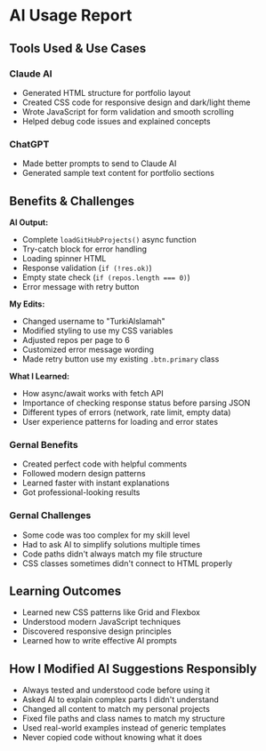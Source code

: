 # AI Usage Report



## Tools Used & Use Cases

### Claude AI
- Generated HTML structure for portfolio layout
- Created CSS code for responsive design and dark/light theme
- Wrote JavaScript for form validation and smooth scrolling
- Helped debug code issues and explained concepts

### ChatGPT  
- Made better prompts to send to Claude AI
- Generated sample text content for portfolio sections

## Benefits & Challenges 
**AI Output:**
- Complete `loadGitHubProjects()` async function
- Try-catch block for error handling
- Loading spinner HTML
- Response validation (`if (!res.ok)`)
- Empty state check (`if (repos.length === 0)`)
- Error message with retry button

**My Edits:**
- Changed username to "TurkiAlslamah"
- Modified styling to use my CSS variables
- Adjusted repos per page to 6
- Customized error message wording
- Made retry button use my existing `.btn.primary` class

**What I Learned:**
- How async/await works with fetch API
- Importance of checking response status before parsing JSON
- Different types of errors (network, rate limit, empty data)
- User experience patterns for loading and error states

### Gernal Benefits
- Created perfect code with helpful comments
- Followed modern design patterns
- Learned faster with instant explanations
- Got professional-looking results

### Gernal Challenges
- Some code was too complex for my skill level
- Had to ask AI to simplify solutions multiple times  
- Code paths didn't always match my file structure
- CSS classes sometimes didn't connect to HTML properly

## Learning Outcomes

- Learned new CSS patterns like Grid and Flexbox
- Understood modern JavaScript techniques
- Discovered responsive design principles
- Learned how to write effective AI prompts

## How I Modified AI Suggestions Responsibly

- Always tested and understood code before using it
- Asked AI to explain complex parts I didn't understand
- Changed all content to match my personal projects
- Fixed file paths and class names to match my structure
- Used real-world examples instead of generic templates
- Never copied code without knowing what it does

